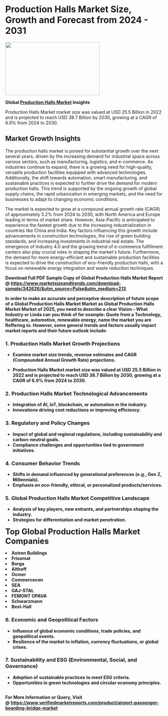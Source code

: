 <H1>Production Halls Market Size, Growth and Forecast from 2024 - 2031</H1><img class="aligncenter size-medium wp-image-584254" src="https://thirdeyenews.in/wp-content/uploads/2024/09/Global-Market-Research-300x168.jpeg" alt="" width="300" height="168" /><p><strong>Global&nbsp;<a href="https://www.marketsizeandtrends.com/download-sample/342626/&amp;utm_source=Pulse&amp;utm_medium=213">Production Halls Market</a> Insights</strong></p><p>Production Halls Market market size was valued at USD 25.5 Billion in 2022 and is projected to reach USD 38.7 Billion by 2030, growing at a CAGR of 6.9% from 2024 to 2030.</p><p><h2>Market Growth Insights</h2> <p>The production halls market is poised for substantial growth over the next several years, driven by the increasing demand for industrial space across various sectors, such as manufacturing, logistics, and e-commerce. As industries continue to expand, there is a growing need for high-quality, versatile production facilities equipped with advanced technologies. Additionally, the shift towards automation, smart manufacturing, and sustainable practices is expected to further drive the demand for modern production halls. This trend is supported by the ongoing growth of global supply chains, the rapid urbanization in emerging markets, and the need for businesses to adapt to changing economic conditions.</p> <p><strong></strong></p> <p>The market is expected to grow at a compound annual growth rate (CAGR) of approximately 5.2% from 2024 to 2030, with North America and Europe leading in terms of market share. However, Asia-Pacific is anticipated to experience the fastest growth due to the increasing industrialization in countries like China and India. Key factors influencing this growth include advancements in construction technologies, the rise of green building standards, and increasing investments in industrial real estate. The emergence of Industry 4.0 and the growing trend of e-commerce fulfillment centers also play crucial roles in shaping the market's future. Furthermore, the demand for more energy-efficient and sustainable production facilities is expected to drive the construction of eco-friendly production halls, with a focus on renewable energy integration and waste reduction techniques.</p> <p><strong></p><p><span class=""><strong>Download Full PDF Sample Copy of Global Production Halls Market Report</strong> @ <a href="https://www.marketsizeandtrends.com/download-sample/342626/&amp;utm_source=Pulse&amp;utm_medium=213" target="_blank">https://www.marketsizeandtrends.com/download-sample/342626/&amp;utm_source=Pulse&amp;utm_medium=213</a></span></p><p>In order to make an accurate and perceptive description of future scope of a Global&nbsp;Production Halls Market Market as Global&nbsp;Production Halls Market Market of 2025, you need to describe a clear Vision &ndash; What Industry or Linda can you think of for example: Quote from a Technology, healthcare, automotive, renewable energy, name the market you are Reffering to. However, some general trends and factors usually impact market reports and their future outlook include:</p><h3>1.&nbsp;<strong>Production Halls Market Growth Projections</strong></h3><ul><li>Examine market size trends, revenue estimates and CAGR (Compounded Annual Growth Rate) projections.</li><li><p>Production Halls Market market size was valued at USD 25.5 Billion in 2022 and is projected to reach USD 38.7 Billion by 2030, growing at a CAGR of 6.9% from 2024 to 2030.</p></li></ul><h3>2.&nbsp;<strong>Production Halls Market Technological Advancements</strong></h3><ul><li>Integration of AI, IoT, blockchain, or automation in the industry.</li><li>Innovations driving cost reductions or improving efficiency.</li></ul><h3>3.&nbsp;<strong>Regulatory and Policy Changes</strong></h3><ul><li>Impact of global and regional regulations, including sustainability and carbon-neutral goals.</li><li>Compliance challenges and opportunities tied to government initiatives.</li></ul><h3>4.&nbsp;<strong>Consumer Behavior Trends</strong></h3><ul><li>Shifts in demand influenced by generational preferences (e.g., Gen Z, Millennials).</li><li>Emphasis on eco-friendly, ethical, or personalized products/services.</li></ul><h3>5.&nbsp;<strong>Global Production Halls Market Competitive Landscape</strong></h3><ul><li>Analysis of key players, new entrants, and partnerships shaping the industry.</li><li>Strategies for differentiation and market penetration.</li></ul><p data-pm-slice="1 1 []"><span style="color: inherit; font-family: inherit; font-size: 25px;">Top Global Production Halls Market Companies</span></p><div class="" data-test-id=""><p><li>Astron Buildings</li><li> Frisomat</li><li> Borga</li><li> Althoff</li><li> Ocmer</li><li> Commercecon</li><li> SEA</li><li> GAJ-STAL</li><li> FEMONT OPAVA</li><li> Schwarzmann</li><li> Best-Hall</li></p></div><h3>6.&nbsp;<strong>Economic and Geopolitical Factors</strong></h3><ul><li>Influence of global economic conditions, trade policies, and geopolitical events.</li><li>Resilience of the market to inflation, currency fluctuations, or global crises.</li></ul><h3>7.&nbsp;<strong>Sustainability and ESG (Environmental, Social, and Governance)</strong></h3><ul><li>Adoption of sustainable practices to meet ESG criteria.</li><li>Opportunities in green technologies and circular economy principles.</li></ul><h2><strong style="font-size: 14px;">For More Information or Query, Visit @&nbsp;</strong><a style="background-color: #ffffff; font-size: 14px;" href="https://www.marketsizeandtrends.com/report/production-halls-market/" target="_blank">https://www.verifiedmarketreports.com/product/airport-passenger-boarding-bridge-market</a></h2>
